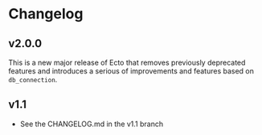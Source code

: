# Changelog

## v2.0.0

This is a new major release of Ecto that removes previously deprecated features and introduces a serious of improvements and features based on `db_connection`.

## v1.1

* See the CHANGELOG.md in the v1.1 branch
